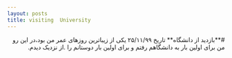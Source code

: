 ```yaml
---
layout: posts
title: visiting  University
---
```


<div dir="rtl">
#**بازدید از دانشگاه**
تاریخ ۲۵/۱۱/۹۹ یکی از زیباترین روزهای عمر من بود،در این رو من برای اولین بار به دانشگاهم رفتم و برای اولین بار دوستانم را 
.از نزدیک دیدم.

</div>